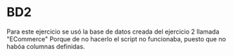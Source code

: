 # BD2
Para este ejercicio se usó la base de datos creada del ejercicio 2 llamada "ECommerce"
Porque de no hacerlo el script no funcionaba, puesto que no habóa columnas definidas.
